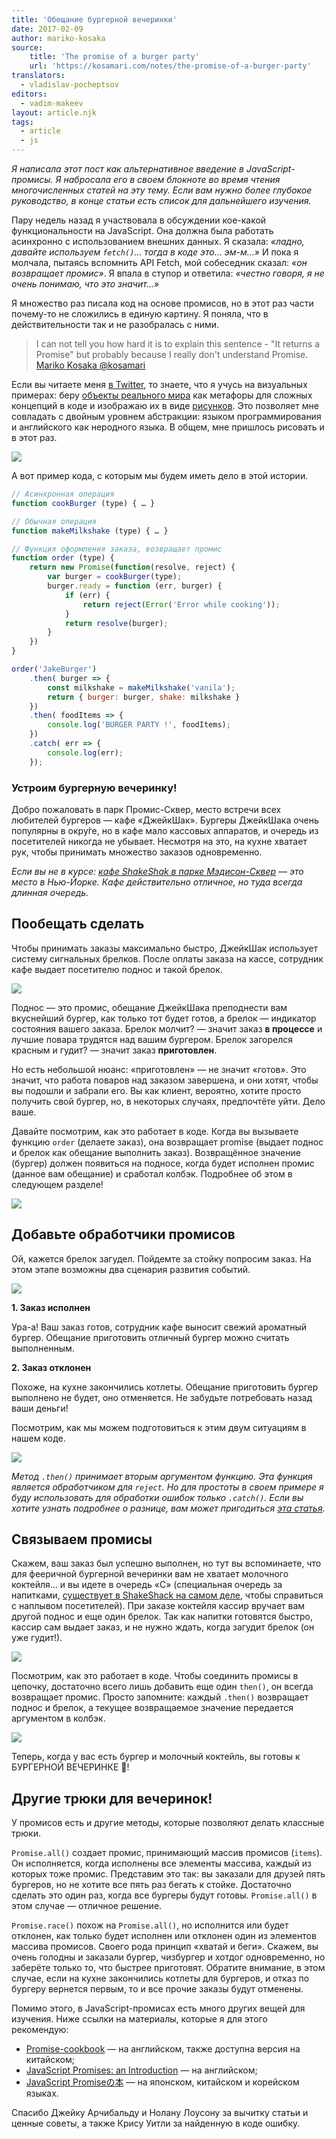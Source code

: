 ```yaml
---
title: 'Обещание бургерной вечеринки'
date: 2017-02-09
author: mariko-kosaka
source:
    title: 'The promise of a burger party'
    url: 'https://kosamari.com/notes/the-promise-of-a-burger-party'
translators:
  - vladislav-pocheptsov
editors:
  - vadim-makeev
layout: article.njk
tags:
  - article
  - js
---
```


_Я написала этот пост как альтернативное введение в JavaScript-промисы. Я набросала его в своем блокноте во время чтения многочисленных статей на эту тему. Если вам нужно более глубокое руководство, в конце статьи есть список для дальнейшего изучения._

Пару недель назад я участвовала в обсуждении кое-какой функциональности на JavaScript. Она должна была работать асинхронно с использованием внешних данных. Я сказала: _«ладно, давайте используем `fetch()`… тогда в коде это… эм-м…»_ И пока я молчала, пытаясь вспомнить API Fetch, мой собеседник сказал: _«он возвращает промис»_. Я впала в ступор и ответила: _«честно говоря, я не очень понимаю, что это значит…»_

Я множество раз писала код на основе промисов, но в этот раз части почему-то не сложились в единую картину. Я поняла, что в действительности так и не разобралась с ними.

> I can not tell you how hard it is to explain this sentence - "It returns a Promise"
> but probably because I really don't understand Promise.
> [Mariko Kosaka @kosamari](https://twitter.com/kosamari/status/819972802220589056)

Если вы читаете меня [в Twitter](https://twitter.com/kosamari), то знаете, что я учусь на визуальных примерах: беру [объекты реального мира](https://twitter.com/kosamari/status/807303762188574720) как метафоры для сложных концепций в коде и изображаю их в виде [рисунков](https://twitter.com/kosamari/status/806941856777011200). Это позволяет мне совладать с двойным уровнем абстракции: языком программирования и английского как неродного языка. В общем, мне пришлось рисовать и в этот раз.

![](images/1.png)

А вот пример кода, с которым мы будем иметь дело в этой истории.

```js
// Асинхронная операция
function cookBurger (type) { … }

// Обычная операция
function makeMilkshake (type) { … }

// Функция оформления заказа, возвращает промис
function order (type) {
    return new Promise(function(resolve, reject) {
        var burger = cookBurger(type);
        burger.ready = function (err, burger) {
            if (err) {
                return reject(Error('Error while cooking'));
            }
            return resolve(burger);
        }
    })
}

order('JakeBurger')
    .then( burger => {
        const milkshake = makeMilkshake('vanila');
        return { burger: burger, shake: milkshake }
    })
    .then( foodItems => {
        console.log('BURGER PARTY !', foodItems);
    })
    .catch( err => {
        console.log(err);
    });
```

### Устроим бургерную вечеринку!

Добро пожаловать в парк Промис-Сквер, место встречи всех любителей бургеров — кафе «ДжейкШак». Бургеры ДжейкШака очень популярны в окру́ге, но в кафе мало кассовых аппаратов, и очередь из посетителей никогда не убывает. Несмотря на это, на кухне хватает рук, чтобы принимать множество заказов одновременно.

_Если вы не в курсе: [кафе ShakeShak в парке Мэдисон-Сквер](http://www.foodsmackdown.com/2011/08/shake-shack-new-york-madison-square-park/) — это место в Нью-Йорке. Кафе действительно отличное, но туда всегда длинная очередь._

## Пообещать сделать

Чтобы принимать заказы максимально быстро, ДжейкШак использует систему сигнальных брелков. После оплаты заказа на кассе, сотрудник кафе выдает посетителю поднос и такой брелок.

![](images/2.png)

Поднос — это промис, обещание ДжейкШака преподнести вам вкуснейший бургер, как только тот будет готов, а брелок — индикатор состояния вашего заказа. Брелок молчит? — значит заказ **в процессе** и лучшие повара трудятся над вашим бургером. Брелок загорелся красным и гудит? — значит заказ **приготовлен**.

Но есть небольшой нюанс: «приготовлен» — не значит «готов». Это значит, что работа поваров над заказом завершена, и они хотят, чтобы вы подошли и забрали его. Вы как клиент, вероятно, хотите просто получить свой бургер, но, в некоторых случаях, предпочтёте уйти. Дело ваше.

Давайте посмотрим, как это работает в коде. Когда вы вызываете функцию `order` (делаете заказ), она возвращает promise (выдает поднос и брелок как обещание выполнить заказ). Возвращённое значение (бургер) должен появиться на подносе, когда будет исполнен промис (данное вам обещание) и сработал колбэк. Подробнее об этом в следующем разделе!

![](images/3.png)

## Добавьте обработчики промисов

Ой, кажется брелок загудел. Пойдемте за стойку попросим заказ. На этом этапе возможны два сценария развития событий.

![](images/4.png)

**1. Заказ исполнен**

Ура-а! Ваш заказ готов, сотрудник кафе выносит свежий ароматный бургер. Обещание приготовить отличный бургер можно считать выполненным.

**2. Заказ отклонен**

Похоже, на кухне закончились котлеты. Обещание приготовить бургер выполнено не будет, оно отменяется. Не забудьте потребовать назад ваши деньги!

Посмотрим, как мы можем подготовиться к этим двум ситуациям в нашем коде.

![](images/5.png)

_Метод `.then()` принимает вторым аргументом функцию. Эта функция является обработчиком для `reject`. Но для простоты в своем примере я буду использовать для обработки ошибок только `.catch()`. Если вы хотите узнать подробнее о разнице, вам может пригодиться [эта статья](https://developers.google.com/web/fundamentals/getting-started/primers/promises#error_handling)._

## Связываем промисы

Скажем, ваш заказ был успешно выполнен, но тут вы вспоминаете, что для фееричной бургерной вечеринки вам не хватает молочного коктейля… и вы идете в очередь «С» (специальная очередь за напитками, [существует в ShakeShack на самом деле](http://midtownlunch.com/2010/08/02/midtown-times-square-shake-shack-finally-add-a-c-line/), чтобы справиться с наплывом посетителей). При заказе коктейля кассир вручает вам другой поднос и еще один брелок. Так как напитки готовятся быстро, кассир сам выдает заказ, и не нужно ждать, когда загудит брелок (он уже гудит!).

![](images/6.png)

Посмотрим, как это работает в коде. Чтобы соединить промисы в цепочку, достаточно всего лишь добавить еще один `then()`, он всегда возвращает промис. Просто запомните: каждый `.then()` возвращает поднос и брелок, а текущее возвращаемое значение передается аргументом в колбэк.

![](images/7.png)

Теперь, когда у вас есть бургер и молочный коктейль, вы готовы к БУРГЕРНОЙ ВЕЧЕРИНКЕ 🎉!

## Другие трюки для вечеринок!

У промисов есть и другие методы, которые позволяют делать классные трюки.

`Promise.all()` создает промис, принимающий массив промисов (`items`). Он исполняется, когда исполнены все элементы массива, каждый из которых тоже промис. Представим это так: вы заказали для друзей пять бургеров, но не хотите все пять раз бегать к стойке. Достаточно сделать это один раз, когда все бургеры будут готовы. `Promise.all()` в этом случае — отличное решение.

`Promise.race()` похож на `Promise.all()`, но исполнится или будет отклонен, как только будет исполнен или отклонен один из элементов массива промисов. Своего рода принцип «хватай и беги». Скажем, вы очень голодны и заказали бургер, чизбургер и хотдог одновременно, но заберёте только то, что быстрее приготовят. Обратите внимание, в этом случае, если на кухне закончились котлеты для бургеров, и отказ по бургеру вернется первым, то и все прочие заказы будут отменены.

Помимо этого, в JavaScript-промисах есть много других вещей для изучения. Ниже ссылки на материалы, которые я для этого рекомендую:

- [Promise-cookbook](https://github.com/mattdesl/promise-cookbook/blob/master/README.md) — на английском, также доступна версия на китайском;
- [JavaScript Promises: an Introduction](https://developers.google.com/web/fundamentals/getting-started/primers/promises) — на английском;
- [JavaScript Promiseの本](http://azu.github.io/promises-book/) — на японском, китайском и корейском языках.

Спасибо Джейку Арчибальду и Нолану Лоусону за вычитку статьи и ценные советы, а также Крису Уитли за найденную в коде ошибку.
